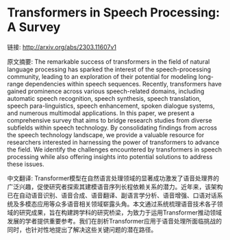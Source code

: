 # Transformers in Speech Processing: A Survey

链接: http://arxiv.org/abs/2303.11607v1

原文摘要:
The remarkable success of transformers in the field of natural language
processing has sparked the interest of the speech-processing community, leading
to an exploration of their potential for modeling long-range dependencies
within speech sequences. Recently, transformers have gained prominence across
various speech-related domains, including automatic speech recognition, speech
synthesis, speech translation, speech para-linguistics, speech enhancement,
spoken dialogue systems, and numerous multimodal applications. In this paper,
we present a comprehensive survey that aims to bridge research studies from
diverse subfields within speech technology. By consolidating findings from
across the speech technology landscape, we provide a valuable resource for
researchers interested in harnessing the power of transformers to advance the
field. We identify the challenges encountered by transformers in speech
processing while also offering insights into potential solutions to address
these issues.

中文翻译:
Transformer模型在自然语言处理领域的显著成功激发了语音处理界的广泛兴趣，促使研究者探索其建模语音序列长程依赖关系的潜力。近年来，该架构已在自动语音识别、语音合成、语音翻译、副语言学分析、语音增强、口语对话系统及多模态应用等众多语音相关领域崭露头角。本文通过系统梳理语音技术各子领域的研究成果，旨在构建跨学科的研究桥梁，为致力于运用Transformer推动领域发展的学者提供重要参考。我们在剖析Transformer应用于语音处理所面临挑战的同时，也针对性地提出了解决这些关键问题的潜在路径。
